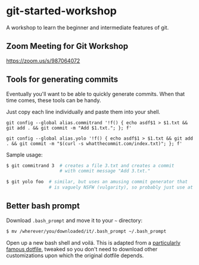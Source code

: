 # git-started-workshop

A workshop to learn the beginner and intermediate features of git.

## Zoom Meeting for Git Workshop

https://zoom.us/s/987064072

## Tools for generating commits

Eventually you'll want to be able to quickly generate commits. When that time comes, these tools can be handy.

Just copy each line individually and paste them into your shell.

```
git config --global alias.commitrand '!f() { echo asdf$1 > $1.txt && git add . && git commit -m "Add $1.txt."; }; f'
```

```
git config --global alias.yolo '!f() { echo asdf$1 > $1.txt && git add . && git commit -m "$(curl -s whatthecommit.com/index.txt)"; }; f'
```

Sample usage:

```bash
$ git commitrand 3  # creates a file 3.txt and creates a commit
                    # with commit message "Add 3.txt."

$ git yolo foo  # similar, but uses an amusing commit generator that
                # is vaguely NSFW (vulgarity), so probably just use at home
```

## Better bash prompt

Download `.bash_prompt` and move it to your `~` directory:

```bash
$ mv /wherever/you/downloaded/it/.bash_prompt ~/.bash_prompt
```

Open up a new bash shell and voilá. This is adapted from a [particularly famous dotfile](https://github.com/necolas/dotfiles/blob/master/shell/bash_prompt), tweaked so you don't need to download other customizations upon which the original dotfile depends.
